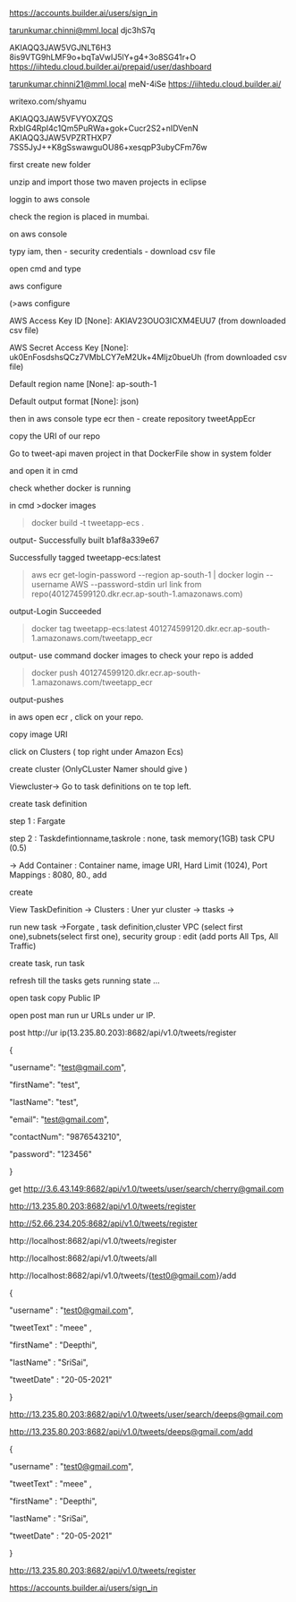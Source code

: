 https://accounts.builder.ai/users/sign_in

tarunkumar.chinni@mml.local
djc3hS7q

AKIAQQ3JAW5VGJNLT6H3
8is9VTG9hLMF9o+bqTaVwIJ5lY+g4+3o8SG41r+O
https://iihtedu.cloud.builder.ai/prepaid/user/dashboard

tarunkumar.chinni21@mml.local
meN-4iSe
https://iihtedu.cloud.builder.ai/

writexo.com/shyamu

AKIAQQ3JAW5VFVYOXZQS
RxbIG4RpI4c1Qm5PuRWa+gok+Cucr2S2+nIDVenN
AKIAQQ3JAW5VPZRTHXP7
7SS5JyJ++K8gSswawguOU86+xesqpP3ubyCFm76w

  first create new folder

  unzip and import those two maven projects in eclipse

  loggin to aws console

check the region is placed in mumbai.

on aws console 

typy  iam, then  - security credentials - download csv file

  open cmd and type 

  aws configure  

(>aws configure

AWS Access Key ID [None]: AKIAV23OUO3ICXM4EUU7 (from downloaded csv file)

AWS Secret Access Key [None]: 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 (from downloaded csv file)

Default region name [None]: ap-south-1

Default output format [None]: json)

  then in aws console type ecr  then  - create repository tweetAppEcr

copy the URI of our repo

  Go to tweet-api maven project in that DockerFile show in system folder 

  and open it in cmd 

check whether docker is running

in cmd >docker images 

>docker build -t tweetapp-ecs .

output- Successfully built b1af8a339e67

Successfully tagged tweetapp-ecs:latest

>aws ecr get-login-password --region ap-south-1 | docker login --username AWS --password-stdin url link from repo(401274599120.dkr.ecr.ap-south-1.amazonaws.com)

output-Login Succeeded

>docker tag tweetapp-ecs:latest 401274599120.dkr.ecr.ap-south-1.amazonaws.com/tweetapp_ecr

output- use command docker images to check your repo is added

>docker push 401274599120.dkr.ecr.ap-south-1.amazonaws.com/tweetapp_ecr

output-pushes

in aws open ecr , click on your repo.

copy image URI

click on Clusters ( top right under Amazon Ecs)

create cluster (OnlyCLuster Namer should give )

Viewcluster-> Go to task definitions  on te top left.

create task definition 

step 1 : Fargate

step 2 : Taskdefintionname,taskrole : none,  task memory(1GB) task CPU (0.5) 

-> Add Container : Container name, image URI,  Hard Limit (1024),  Port Mappings : 8080, 80., add

create

View TaskDefinition -> Clusters : Uner yur cluster -> ttasks ->

run new task  ->Forgate , task definition,cluster VPC (select first one),subnets(select first one), security group : edit (add ports All Tps, All Traffic)

create task, run task 

 refresh till the tasks gets running state ...

open  task copy Public IP 

open post man run ur URLs under ur IP.

post http://ur ip(13.235.80.203):8682/api/v1.0/tweets/register

{ 

"username": "test@gmail.com",

"firstName": "test",

"lastName": "test",

"email": "test@gmail.com",

"contactNum": "9876543210",

"password": "123456"

}

get http://3.6.43.149:8682/api/v1.0/tweets/user/search/cherry@gmail.com





  http://13.235.80.203:8682/api/v1.0/tweets/register



http://52.66.234.205:8682/api/v1.0/tweets/register



  http://localhost:8682/api/v1.0/tweets/register



  http://localhost:8682/api/v1.0/tweets/all



  http://localhost:8682/api/v1.0/tweets/{​​​​​​​​test0@gmail.com}​​​​​​​​/add



{

  "username" : "test0@gmail.com",

  "tweetText" : "meee" ,

  "firstName" : "Deepthi",

  "lastName" : "SriSai",

  "tweetDate" : "20-05-2021"

}





  http://13.235.80.203:8682/api/v1.0/tweets/user/search/deeps@gmail.com



http://13.235.80.203:8682/api/v1.0/tweets/deeps@gmail.com/add



{

  "username" : "test0@gmail.com",

  "tweetText" : "meee" ,

  "firstName" : "Deepthi",

  "lastName" : "SriSai",

  "tweetDate" : "20-05-2021"

}





  http://13.235.80.203:8682/api/v1.0/tweets/register









https://accounts.builder.ai/users/sign_in 
